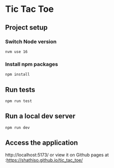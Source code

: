 # Tic Tac Toe

## Project setup

### Switch Node version
```
nvm use 16
```

### Install npm packages
```
npm install
```

## Run tests
```
npm run test
```

## Run a local dev server
```
npm run dev
```

## Access the application
http://localhost:5173/ or view it on Github pages at :https://shathiso.github.io/tic_tac_toe/
